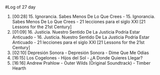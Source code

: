 #Log of 27 day

1. [00:28] 15. Ignorancia. Sabes Menos De Lo Que Crees - 15. Ignorancia. Sabes Menos De Lo Que Crees - 21 lecciones para el siglo XXI [21 Lessons for the 21st Century]
1. [01:09] 16. Justicia. Nuestro Sentido De La Justicia Podría Estar Anticuado - 16. Justicia. Nuestro Sentido De La Justicia Podría Estar Anticuado - 21 lecciones para el siglo XXI [21 Lessons for the 21st Century]
1. [02:10] Depresión Sonora - Depresión Sonora - Dime Que Me Odias
1. [16:15] Los Cogelones - Hijos del Sol - ¿A Donde Quieres Llegar?
1. [16:16] Andrew Prahlow - Outer Wilds (Original Soundtrack) - Timber Hearth
